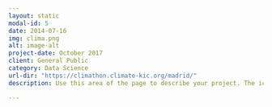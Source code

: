 ```yaml
---
layout: static
modal-id: 5
date: 2014-07-16
img: clima.png
alt: image-alt
project-date: October 2017
client: General Public
category: Data Science
url-dir: "https://climathon.climate-kic.org/madrid/"
description: Use this area of the page to describe your project. The icon above is part of a free icon set by <a href="https://sellfy.com/p/8Q9P/jV3VZ/">Flat Icons</a>. On their website, you can download their free set with 16 icons, or you can purchase the entire set with 146 icons for only $12!

---
```


